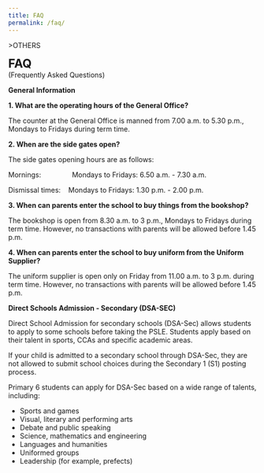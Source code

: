 ```yaml
---
title: FAQ
permalink: /faq/
---
```

&gt;OTHERS

**<font size="5">FAQ</font>**<br>
(Frequently Asked Questions)

**General Information**


**1\. What are the operating hours of the General Office?**  

The counter at the General Office is manned from 7.00 a.m. to 5.30 p.m., Mondays to Fridays during term time.&nbsp;

  
**2\. When are the side gates open?**

The side gates opening hours are as follows:

Mornings:&nbsp;&nbsp;&nbsp; &nbsp;&nbsp;&nbsp; &nbsp;&nbsp;&nbsp; &nbsp;&nbsp;&nbsp;&nbsp;Mondays to Fridays: 6.50 a.m. - 7.30 a.m.

Dismissal times:&nbsp;&nbsp; &nbsp;Mondays to Fridays: 1.30 p.m. - 2.00 p.m.

  

**3\. When can parents enter the school to buy things from the bookshop?**

The bookshop is open from 8.30 a.m. to 3 p.m., Mondays to Fridays during term time. However, no transactions with parents will be allowed before 1.45 p.m.

  

**4\. When can parents enter the school to buy uniform from the Uniform Supplier?**

The uniform supplier is open only on Friday from 11.00 a.m. to 3 p.m. during term time. However, no transactions with parents will be allowed before 1.45 p.m.

  

**Direct Schools Admission - Secondary (DSA-SEC)**

  

Direct School Admission for secondary schools (DSA-Sec) allows students to apply to some schools before taking the PSLE.&nbsp;Students apply based on their talent in sports, CCAs and specific academic areas.

If your child is admitted to a secondary school through DSA-Sec, they are not allowed to submit school choices during the Secondary 1 (S1) posting process.

Primary 6 students can apply for DSA-Sec based on a wide range of talents, including:

*   Sports and games
*   Visual, literary and performing arts
*   Debate and public speaking
*   Science, mathematics and engineering
*   Languages and humanities
*   Uniformed groups
*   Leadership (for example, prefects)